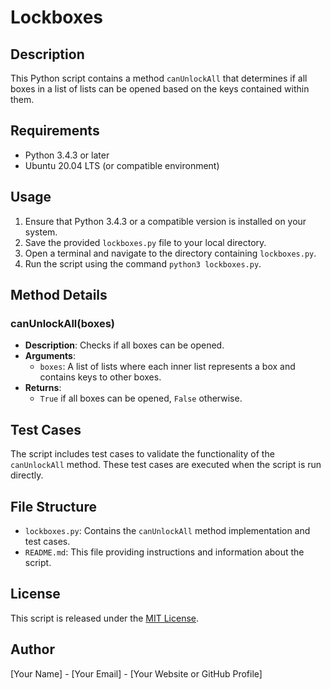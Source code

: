 # Lockboxes

## Description

This Python script contains a method `canUnlockAll` that determines if all boxes in a list of lists can be opened based on the keys contained within them.

## Requirements

- Python 3.4.3 or later
- Ubuntu 20.04 LTS (or compatible environment)

## Usage

1. Ensure that Python 3.4.3 or a compatible version is installed on your system.
2. Save the provided `lockboxes.py` file to your local directory.
3. Open a terminal and navigate to the directory containing `lockboxes.py`.
4. Run the script using the command `python3 lockboxes.py`.

## Method Details

### canUnlockAll(boxes)

- **Description**: Checks if all boxes can be opened.
- **Arguments**:
  - `boxes`: A list of lists where each inner list represents a box and contains keys to other boxes.
- **Returns**:
  - `True` if all boxes can be opened, `False` otherwise.

## Test Cases

The script includes test cases to validate the functionality of the `canUnlockAll` method. These test cases are executed when the script is run directly.

## File Structure

- `lockboxes.py`: Contains the `canUnlockAll` method implementation and test cases.
- `README.md`: This file providing instructions and information about the script.

## License

This script is released under the [MIT License](https://opensource.org/licenses/MIT).

## Author

[Your Name] - [Your Email] - [Your Website or GitHub Profile]
